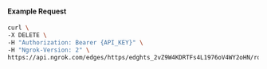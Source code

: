 <!-- Code generated for API Clients. DO NOT EDIT. -->
#### Example Request
```bash
curl \
-X DELETE \
-H "Authorization: Bearer {API_KEY}" \
-H "Ngrok-Version: 2" \
https://api.ngrok.com/edges/https/edghts_2vZ9W4KDRTFs4L1976oV4WY2oHN/routes/edghtsrt_2vZ9W4Doa1WyZyz03iqtoZGXLvO/webhook_verification
